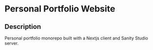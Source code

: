 # Personal Portfolio Website

## Description

Personal portfolio monorepo built with a Nextjs client and Sanity Studio server.
